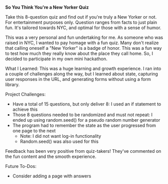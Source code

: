 **So You Think You're a New Yorker Quiz**

Take this 8-question quiz and find out if you're truly a New Yorker or not. For entertainment purposes only.
Question ranges from facts to just plain fun. It's tailored towards NYC, and optimal for those with a sense of humor.  

This was a very personal and fun undertaking for me. As someone who was raised in NYC, I wanted to pay homage with a 
fun quiz. Many don't realize that calling oneself a "New Yorker" is a badge of honor. This was a fun way to test how much they really know 
 about the place they call home. So, I decided to participate in my own mini hackathon. 

What I Learned:
This was a huge learning and growth experience. I ran into a couple of challenges along the way, but I learned about state,
 capturing user responses in the URL, and generating forms without using a form library. 
 
 Project Challenges: 
* Have a total of 15 questions, but only deliver 8: I used an if statement to achieve this
* Those 8 questions needed to be randomized and must not repeat: I ended up using random.seed() for a pseudo random number generator
* The program had to remember the state as the user progressed from one page to the next
    * Note: I did not want log-in functionality 
    * Random.seed() was also used for this

Feedback has been very positive from quiz-takers! They've commented on the fun content and the smooth experience. 

Future To-Dos:
* Consider adding a page with answers

